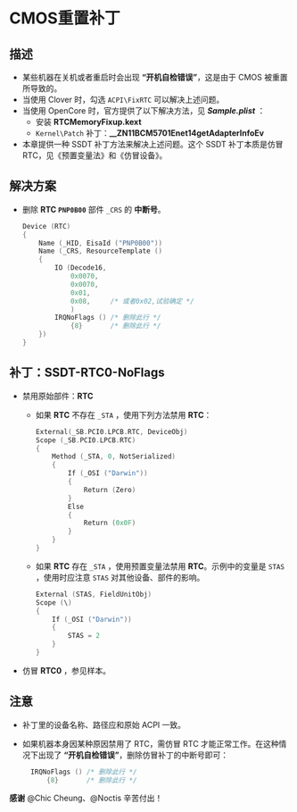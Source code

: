 # CMOS重置补丁

## 描述

- 某些机器在关机或者重启时会出现 **“开机自检错误”**，这是由于 CMOS 被重置所导致的。
- 当使用 Clover 时，勾选 `ACPI\FixRTC` 可以解决上述问题。
- 当使用 OpenCore 时，官方提供了以下解决方法，见 ***Sample.plist*** ：
  - 安装 **RTCMemoryFixup.kext**
  - `Kernel\Patch` 补丁：**__ZN11BCM5701Enet14getAdapterInfoEv**
- 本章提供一种 SSDT 补丁方法来解决上述问题。这个 SSDT 补丁本质是仿冒 RTC，见《预置变量法》和《仿冒设备》。

## 解决方案

- 删除 **RTC `PNP0B00`** 部件 `_CRS` 的 **中断号**。

  ```Swift
  Device (RTC)
  {
      Name (_HID, EisaId ("PNP0B00"))
      Name (_CRS, ResourceTemplate ()
      {
          IO (Decode16,
              0x0070,
              0x0070,
              0x01,
              0x08,     /* 或者0x02,试验确定 */
              )
          IRQNoFlags () /* 删除此行 */
              {8}       /* 删除此行 */
      })
  }
  ```

## 补丁：SSDT-RTC0-NoFlags

- 禁用原始部件：**RTC**
  - 如果 **RTC** 不存在 `_STA` ，使用下列方法禁用 **RTC**：
  
    ```Swift
    External(_SB.PCI0.LPCB.RTC, DeviceObj)
    Scope (_SB.PCI0.LPCB.RTC)
    {
        Method (_STA, 0, NotSerialized)
        {
            If (_OSI ("Darwin"))
            {
                Return (Zero)
            }
            Else
            {
                Return (0x0F)
            }
        }
    }
    ```
  
  - 如果 **RTC** 存在 `_STA` ，使用预置变量法禁用 **RTC**。示例中的变量是 `STAS` ，使用时应注意 `STAS` 对其他设备、部件的影响。
  
    ```Swift
    External (STAS, FieldUnitObj)
    Scope (\)
    {
        If (_OSI ("Darwin"))
        {
            STAS = 2
        }
    }
    ```

- 仿冒 **RTC0** ，参见样本。

## 注意

- 补丁里的设备名称、路径应和原始 ACPI 一致。

- 如果机器本身因某种原因禁用了 RTC，需仿冒 RTC 才能正常工作。在这种情况下出现了 **“开机自检错误”**，删除仿冒补丁的中断号即可：

  ```Swift
    IRQNoFlags () /* 删除此行 */
        {8}       /* 删除此行 */
  ```

**感谢** @Chic Cheung、@Noctis 辛苦付出！
